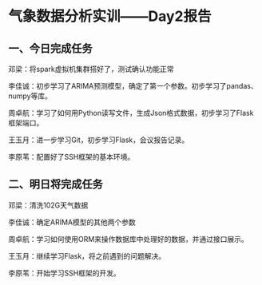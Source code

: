 # 气象数据分析实训——Day2报告

## 一、今日完成任务

邓梁：将spark虚拟机集群搭好了，测试确认功能正常

李佳诚：初步学习了ARIMA预测模型，确定了第一个参数。初步学习了pandas、numpy等库。

周卓航：学习了如何用Python读写文件，生成Json格式数据，初步学习了Flask框架端口。

王玉月：进一步学习Git，初步学习Flask，会议报告记录。

李原苇：配置好了SSH框架的基本环境。

## 二、明日将完成任务

邓梁：清洗102G天气数据

李佳诚：确定ARIMA模型的其他两个参数

周卓航：学习如何使用ORM来操作数据库中处理好的数据，并通过接口展示。

王玉月：继续学习Flask，将之前遇到的问题解决。

李原苇：开始学习SSH框架的开发。